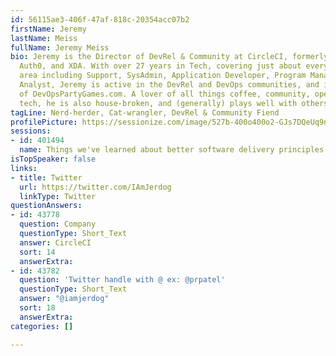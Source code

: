 ```yaml
---
id: 56115ae3-406f-47af-818c-20354acc07b2
firstName: Jeremy
lastName: Meiss
fullName: Jeremy Meiss
bio: Jeremy is the Director of DevRel & Community at CircleCI, formerly at Solace,
  Auth0, and XDA. With over 27 years in Tech, covering just about every functional
  area including Support, SysAdmin, Application Developer, Program Manager, and Business
  Analyst, Jeremy is active in the DevRel and DevOps communities, and is a co-creator
  of DevOpsPartyGames.com. A lover of all things coffee, community, open source, and
  tech, he is also house-broken, and (generally) plays well with others.
tagLine: Nerd-herder, Cat-wrangler, DevRel & Community Fiend
profilePicture: https://sessionize.com/image/527b-400o400o2-GJs7DQeUq9nqs2ASKNeXoR.jpg
sessions:
- id: 401494
  name: Things we've learned about better software delivery principles through a pandemic
isTopSpeaker: false
links:
- title: Twitter
  url: https://twitter.com/IAmJerdog
  linkType: Twitter
questionAnswers:
- id: 43778
  question: Company
  questionType: Short_Text
  answer: CircleCI
  sort: 14
  answerExtra: 
- id: 43782
  question: 'Twitter handle with @ ex: @prpatel'
  questionType: Short_Text
  answer: "@iamjerdog"
  sort: 18
  answerExtra: 
categories: []

---
```

